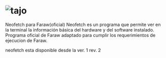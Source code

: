# ![tajo](https://github.com/fefedevv/Faraw-Neofetch/assets/90733495/8d8a9c3e-28af-4d93-9182-4008bdd2eb52)
Neofetch para Faraw(oficial) Neofetch es un programa que permite ver en la terminal la información básica del hardware y del software instalado.
Programa oficial de Faraw adaptado para cumplir los requerimientos de ejecucion de Faraw.

neofetch esta disponible desde la ver. 1 rev. 2
